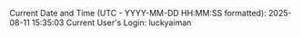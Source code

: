 Current Date and Time (UTC - YYYY-MM-DD HH:MM:SS formatted): 2025-08-11 15:35:03
Current User's Login: luckyaiman
